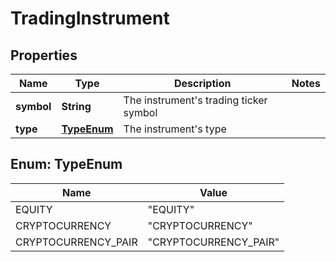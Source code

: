 

# TradingInstrument


## Properties

| Name | Type | Description | Notes |
|------------ | ------------- | ------------- | -------------|
|**symbol** | **String** | The instrument&#39;s trading ticker symbol |  |
|**type** | [**TypeEnum**](#TypeEnum) | The instrument&#39;s type |  |



## Enum: TypeEnum

| Name | Value |
|---- | -----|
| EQUITY | &quot;EQUITY&quot; |
| CRYPTOCURRENCY | &quot;CRYPTOCURRENCY&quot; |
| CRYPTOCURRENCY_PAIR | &quot;CRYPTOCURRENCY_PAIR&quot; |



